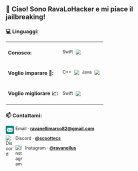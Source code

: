 ## 👋 Ciao! Sono RavaLoHacker e mi piace il jailbreaking!

### 💻 Linguaggi:

<table align="center">
  <tr>
    <td>
      <h3>Conosco:</h3>
    </td>
    <td>
      <p>
        Swift <img align="center" style="margin: 0 5px;" width="20px" src="https://sswg.gallerycdn.vsassets.io/extensions/sswg/swift-lang/1.7.0/1698240428599/Microsoft.VisualStudio.Services.Icons.Default"/>
      </p>    
    </td>
  </tr>
  <tr>
    <td>
      <h3>Voglio imparare 🌱:</h3>
    </td>
    <td>
      <p>
        C++ <img align="center" style="margin: 0 5px;" width="20px" src="https://upload.wikimedia.org/wikipedia/commons/thumb/1/18/ISO_C%2B%2B_Logo.svg/1822px-ISO_C%2B%2B_Logo.svg.png"/>
        Java <img align="center" style="margin: 0 5px;" width="20px" src="https://encrypted-tbn0.gstatic.com/images?q=tbn:ANd9GcT0YrHadtMm0h26yoJkkzeXtfwm2hST7R62zw&s"/>
      </p>    
    </td>
  </tr>
  <tr>
    <td>
      <h3>Voglio migliorare 📈:</h3>
    </td>
    <td>
      <p>
        Swift <img align="center" style="margin: 0 5px;" width="20px" src="https://sswg.gallerycdn.vsassets.io/extensions/sswg/swift-lang/1.7.0/1698240428599/Microsoft.VisualStudio.Services.Icons.Default"/>
      </p>    
    </td>
  </tr>
</table>

### 📫 Contattami:

<p>
  <a href="mailto:ravanellimarco82@gmail.com"><img align="left" style="margin-right: 5px; border-radius: 1%;" alt="Email" width="26px" src="https://github.com/LoreSchaeffer/LoreSchaeffer/blob/69785c1ed6a5774b298181e3d81cdc92dbf25280/resources/mail.png"/></a>Email &middot; <a style="font-weight: bold;" href="mailto:ravanellimarco82@gmail.com">ravanellimarco82@gmail.com</a>
</p>
<p>
  <a href="https://discord.com"><img align="left" style="margin-right: 5px;" alt="Discord" width="26px" src="https://skillicons.dev/icons?i=discord&theme=light"/></a>Discord &middot; <a style="font-weight: bold;" href="https://discord.com">@scoottecs</a>
</p>
<p>
  <a href="https://instagram.com/ravanellus"><img align="left" style="margin-right: 5px;" alt="Instagram" width="26px" src="https://skillicons.dev/icons?i=instagram&theme=light"/></a>Instagram &middot; <a style="font-weight: bold;" href="https://instagram.com/ravanellus">@ravanellus</a>
</p>